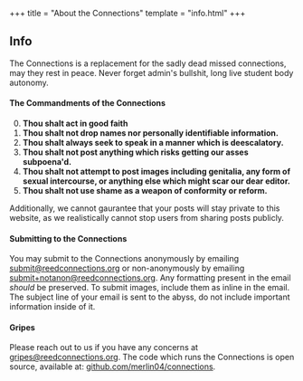 +++
title = "About the Connections"
template = "info.html"
+++

## Info

The Connections is a replacement for the sadly dead missed connections, may they rest in peace. Never forget admin's bullshit, long live student body autonomy.

#### The Commandments of the Connections

0. **Thou shalt act in good faith**
1. **Thou shalt not drop names nor personally identifiable information.**
2. **Thou shalt always seek to speak in a manner which is deescalatory.**
3. **Thou shalt not post anything which risks getting our asses subpoena'd.**
4. **Thou shalt not attempt to post images including genitalia, any form of sexual intercourse, or anything else which might scar our dear editor.**
5. **Thou shalt not use shame as a weapon of conformity or reform.**

Additionally, we cannot gaurantee that your posts will stay private to this website, as we realistically cannot stop users from sharing posts publicly.

#### Submitting to the Connections

You may submit to the Connections anonymously by emailing <a href="mailto:submit@reedconnections.org">submit@reedconnections.org</a> or non-anonymously by emailing <a href="mailto:submit+notanon@reedconnections.org">submit+notanon@reedconnections.org</a>. Any formatting present in the email *should* be preserved. To submit images, include them as inline in the email.
The subject line of your email is sent to the abyss, do not include important information inside of it.

#### Gripes

Please reach out to us if you have any concerns at [gripes@reedconnections.org](mailto:gripes@reedconnections.org). The code which runs the Connections is open source, available at: <a href="https://github.com/merlin04/connections">github.com/merlin04/connections</a>.
